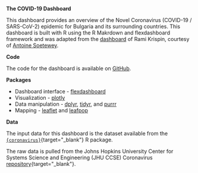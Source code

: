 **The COVID-19 Dashboard**

This dashboard provides an overview of the Novel Coronavirus (COVID-19 / SARS-CoV-2) epidemic for Bulgaria and its surrounding countries. This dashboard is built with R using the R Makrdown and flexdashboard framework and was adapted from the [dashboard](https://ramikrispin.github.io) of Rami Krispin, courtesy of [Antoine Soetewey](https://github.com/AntoineSoetewey).

**Code**

The code for the dashboard is available on [GitHub](https://github.com/Met0o/COVID).

**Packages**

* Dashboard interface - [flexdashboard](https://rmarkdown.rstudio.com/flexdashboard/)
* Visualization - [plotly](https://plot.ly/r/)
* Data manipulation - [dplyr](https://dplyr.tidyverse.org/), [tidyr](https://tidyr.tidyverse.org/), and [purrr](https://purrr.tidyverse.org/)
* Mapping - [leaflet](https://rstudio.github.io/leaflet/) and [leafpop](https://github.com/r-spatial/leafpop)

**Data**

The input data for this dashboard is the dataset available from the [`{coronavirus}`](https://github.com/RamiKrispin/coronavirus){target="_blank"} R package.

The raw data is pulled from the Johns Hopkins University Center for Systems Science and Engineering (JHU CCSE) Coronavirus [repository](https://github.com/RamiKrispin/coronavirus-csv){target="_blank"}.
